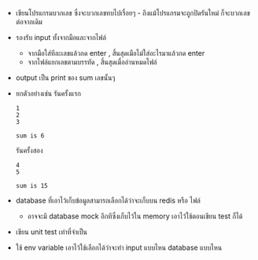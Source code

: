 - เขียนโปรแกรมบวกเลข ซึ่งจะบวกเลขทบไปเรื่อยๆ 
        - ถึงแม้โปรแกรมจะถูกปิดรันใหม่ ก็จะบวกเลขต่อจากเดิม

- รองรับ input ทั้งจากมือและจากไฟล์
    - จากมือใส่ทีละเลขแล้วกด enter , สิ้นสุดเมือไม่ใส่อะไรมาแล้วกด enter
    - จากไฟล์แยกเลขตามบรรทัด , สิ้นสุดเมื่ออ่านหมดไฟล์
- output เป็น print ของ sum เลขนั้นๆ
- ยกตัวอย่างเช่น 
    รันครั้งแรก
    ```
    1
    2
    3

    sum is 6
    ```

    รันครั้งสอง
    ```
    4
    5

    sum is 15
    ```

- database ที่เอาไว้เก็บข้อมูลสามารถเลือกได้ว่าจะเก็บบน redis หรือ ไฟล์
  - อาจจะมี database mock อีกทีซึ่งเก็บไว้ใน memory เอาไว้ใช้ตอนเขียน test ก็ได้

- เขียน unit test เท่าที่จำเป็น
- ใช้ env variable เอาไว้ใช้เลือกได้ว่าจะทำ input แบบไหน database แบบไหน